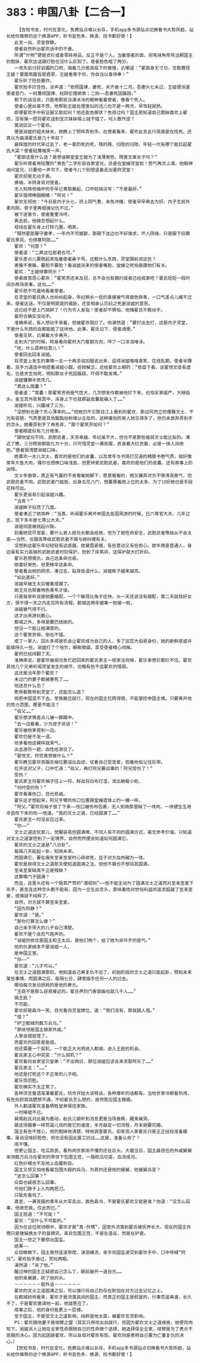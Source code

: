 # 383：申国八卦【二合一】
        【告知书友，时代在变化，免费站点难以长存，手机app多书源站点切换看书大势所趋，站长给你推荐的这个换源APP，听书音色多、换源、找书都好使！】
       此言一出，灵堂寂静。
       使者自然听出翟欢话中的不善。
       所谓“什物”便是衣衫或者零碎用品，反正不是个人。当着使者的面，拐弯抹角辱骂当朝国主的胞妹，翟欢这话跟打脸也没什么区别了。使者脸色暗了两分。
       一改先前讨好谄媚的口吻，端着几分居高临下的傲慢，讥嘲道：“翟郎身无寸功，怎敢蔑视王姬？雷霆雨露皆是君恩，王姬垂青于你，你自当以身侍奉！”
       翟乐听了险些要炸。
       翟欢抬手拦住他，淡声道：“依照国律，妻死，夫齐衰十二月。吾妻头七未过，王姬便派遣使者登门，一则蔑视国律、枉顾伦理纲常；二则——吾妻死因蹊跷。”
       剩下的话没说，只是用那双淡漠冰冷的眼神看着使者，像看个死人。
       使者心里丝毫不慌，他帮助王姬处理类似的活儿也不是一两次，早驾轻就熟。
       即便翟欢手中有证据又能如何？他还能告御状？告得过吗？国主若知道自己胞妹喜欢上翟欢，没有推一把将翟欢送到宝贝妹妹塌上就不错了。何人敢忤逆？
       莫说区区一个翟欢。
       便是淑姬的姐夫妹夫，她瞧上了照样弄到手。在使者看来，翟欢此言此行简直是在找死。还真以为曲滇翟氏是几十年前？
       最辉煌的时代早过去了，老一辈的死的死，残的残，归隐的归隐，年轻一代有哪个能扛起翟氏大梁？使者轻蔑嗤笑一声。
       “翟郎这是什么话？是想诬赖堂堂王姬为了浅薄男色，残害无辜女子吗？”
       翟乐听使者用轻蔑的“男色”二字形容自家堂兄，还是在堂嫂灵堂前！怒气再次上涌，他眼神询问堂兄，只要他一声令下，使者今儿个别想竖着走出翟府灵堂！
       翟欢却是无动于衷。
       拂袖，半转身背对使者。
       无人知晓他袖中的手早已青筋暴起，口中轻描淡写：“不是最好。”
       翟乐错愕睁圆眼睛：“阿兄！”
       翟欢无视他：“今日是内子头七，府上阴气重，未免冲撞，使者早早离去为好。内子生前外柔内刚，骨子里再倔强记仇不过。”
       被下逐客令，使者重重冷哼。
       离去前，他倏忽想起什么。
       视线在翟乐身上打转几圈，哂笑。
       “既然翟郎要守妻孝，一年内不可婚娶，那殿下这边也不好强求，坏人阴缘。只是殿下仰慕翟氏家风，也倾慕阿郎……”
       翟欢：“何意？”
       使者道：“二房这位郎君也可。”
       翟乐差点儿要跳起来指着使者鼻子骂，这都什么东西，灵堂跟前说这些？
       害臊不害臊，要脸不要脸？看淑姬派来的使者嘴脸，堂嫂之死怕是跟他们有关。
       翟欢：“王姬倾慕阿乐？”
       使者故意恶心翟欢：“翟笑芳还未及冠，总不会也有婚约或者已经成家吧？翟氏短短一段时间办两场丧事，这也……”
       翟乐怒不可遏地看着使者。
       在灵堂的翟氏族人也纷纷起身，年纪稍长一些的直接被气得面色铁青，一口气差点儿缓不过来。使者这话，不仅是明晃晃的威胁，还变相承认宗妇之死是淑姬的意思。
       这已经不是上门挑衅了！行为令人发指！使者却不惧怕，他赌翟氏不敢动手。
       翟府也确实没动手。
       准确来说，有人想动手来着，但被翟欢阻拦了。他漠然道：“要打出去打，这是内子灵堂，不是什么东西的血都能脏了这块地。此事，翟氏记下，使者请便。”
       使者见状，讥嘲着大步离开。
       走到大门的时候，转身看向翟府大门匾额方向，啐了一口浑浊唾沫。
       “呸，什么孬种玩意儿！”
       使者回去回复淑姬。
       将灵堂上发生的事情一五一十再添油加醋说出来，逗得淑姬咯咯直笑、花枝乱颤。使者半蹲着，双手力道适中地捏着淑姬小腿，给她解乏，还给翟欢上眼药：“依臣下看，这翟悦文徒有虚名，也是贪生怕死，明知那女子死因蹊跷，吓得不敢发难。”
       淑姬慵懒半依凭几。
       “真这么窝囊？”
       使者道：“窝囊！那翟笑芳倒是气性大，几次想发作都被他拦下来，也怕天家威严，大祸临头。金玉其外败絮其中，浑身上下也就那副皮囊能骗人了……”
       淑姬听后，兴趣减了三分。
       “没想到也是个负心薄幸的……”但她仍不忘那日江上看到的翟欢，那迎风而立的儒雅文士，不光有容貌，气质更是其他胭脂俗粉难以企及的，这种庸俗的男人她见得多了，但仍未放弃弄到手的念头，她要弄到手了再丢弃，“那个翟笑芳如何？”
       使者眼底似有几分艳羡。
       “跟他堂兄不同，武胆武者，天资卓越，年纪虽不大，但也不是那些瘦弱文士能比拟的。凑近了瞧，三分秾丽都能化为十分。只可惜灵堂一袭丧服，若身着大红衣裳，必是一抹人间绝色。”使者很清楚淑姬口味。
       她喜欢一水儿文士，喜欢的是他们的皮囊，以及常年与书简打交道的精致书卷气质，就好像常年大鱼大肉，偶尔也想换口味浅尝。但更钟爱武胆武者，喜欢的是他们的皮囊，还有房事上的凶悍。
       文士多傲骨，真正有气量的不肯匍匐她脚下，愿意匍匐的，她又嫌弃对方不够清高傲气，但武胆武者不同。武胆武者门槛低，出身五花八门，想要靠着她上位的太多，为了讨好她也是手段花样尽出。
       翟乐更容易引起淑姬兴趣。
       “当真？”
       淑姬眸子似亮了几度。
       使者凑近了她耳畔：“当真，听闻翟乐离开申国去各国周游的时候，已六等官大夫，几年过去，现下多半是七等公大夫。”
       淑姬彻底被挑起兴致。
       别看她受尽宠爱，要什么男人她兄长都会给她，但为了她性命安全，武胆武者等级从不会太高——当然，也跟高等级武胆武者不屑与她纠缠有关。
       没想到这翟乐年纪轻轻有这底蕴，她黛眉紧蹙，有些意动又有些担心。她毕竟是普通人，身边虽有实力高强的武胆武者时刻保护，但到了床笫间，这保护就大打折扣。
       翟乐若想报仇，自己这条命也悬。
       她喜好男色，但更稀罕这条命。
       使者看出她的顾虑，凑过去，贴耳低语什么，淑姬眸子越来越亮。
       “如此甚好。”
       淑姬早被王太后催着成婚了。
       她王兄也帮着物色青年才俊。
       只是每家听说是她要婚配，一个个躲得比兔子还快，头一天还说没有婚配，第二天就找好女方，恨不得一天之内走完所有流程。都城这两年婚事一桩接一桩。
       淑姬被气得不行。
       这才出来游玩散心。
       都城之外，多得是要巴结她的。
       但没一个能让她满意的。
       这个翟笑芳嘛，倒也不错。
       成了一家人，回头多得是机会让翟欢成为自己的人，多了这层大伯哥身份，她的新鲜感或许能维持久一些。淑姬打了个哈欠，眼眸微阖，享受使者精心伺候。
       翟府已经闹翻了天。
       准确来说，是翟欢被闻讯急忙赶回来的翟氏家主一顿家法伺候，翟乐爹想拦都拦不住。翟欢其他几个兄弟听闻灵堂发生的细节，也略有些不齿翟欢的懦弱。
       这还是当年那个翟欢？
       未过门的妻子都被害死了……
       他还忍什么忍？
       欺辱都欺辱到灵堂了，还能怎么退？
       倘若申国混不下去，举族搬迁就行，现在的国主拉跨得很，不能掌控申国全境。只要离开他的势力范围，哪里不能活？
       “伯父……”
       翟乐想求情差点儿被一脚踢中。
       “去一边看着，少为逆子说话！”
       翟乐被他爹提到一边。
       翟欢仍是不发一语。
       他爹看他这模样就来气。
       出去游历一趟，血性给游没了。
       “翟悦文，你究竟想做什么？”
       翟乐瞧见翟欢丧服衣袖位置泅出血迹，仗着自己受宠爱，抱着他伯父往后带。
       拉开这对父子，口中忙道：“伯父，再打阿兄要出事的！阿兄受伤了！”
       受伤？
       翟氏家主将翟欢袖子往上一捋，鲜血将白布打湿，淌出蜿蜒小蛇。
       “何时受的伤？”
       翟欢看着伤口，目光悲戚。
       翟乐这才想起来，阿兄手臂的伤口位置跟堂嫂遗体上的一模一样。
       “阿父。”翟欢将袖子放了下来——伤口被伤布包裹，无人知晓那里缺了一块肉，一块硬生生用牙齿咬下来的肉——他道，“我的文士之道，已经圆满了……”
       翟氏家主一时没反应过来。
       “你——”
       文士之道这玩意儿，觉醒容易但圆满难，不同人有不同的圆满方式，毫无参考价值。只知道对文士之道掌控到了一定境界，自然而然便会知道如何圆满它。
       翟欢的文士之道是“八日卦”。
       每隔八天能起一卦，知晓未来。
       而圆满它，要在痛失至亲至爱时心碎欲死，且于对方血肉融为一体。
       翟欢是获得文士之道那天便知道圆满之法，但他不屑也不想将其圆满。
       至亲至爱缺席不正是残缺？
       这算哪门子圆满？
       而且，这里头还有一个极其严苛的“潜规则”——他不能主动为了圆满文士之道而对至亲至爱下杀手，甚至连这种念头都不能有。因为一旦生出念头，意味着他对世俗利益的追求超越了至亲至爱，感情就不纯粹了。
       自然，对方就不算至亲至爱。
       “因为阿静？”
       翟欢道：“是。”
       “那你打算怎么做？”
       自己亲手带大的儿子自己清楚。
       翟欢不是个会忍气吞声的。
       “淑姬的依仗是国主和王太后，是他们两个，给了她为非作歹的底气。”
       他的仇家根本不是淑姬一人。
       是申国王室。
       “你——”
       翟欢道：“儿子可以。”
       在文士之道圆满那刻，他知道自己离复仇不远了。初始阶段的文士之道只能起卦，预知未来某些事情，而圆满之后，每隔七日，肆意插手任何一人的过去。
       哪怕每次发动损耗的是他的寿元。
       “王庭不是那么容易接近的。翟氏养的门客部曲也就几千人……”
       搞王庭？
       不可能。
       翟欢却是森冷一笑，目光看向灵堂牌位，道：“我们没有，那就跟人借。”
       “借？”
       “护卫都城的数万兵马。”
       “那统领是国主娘家外戚。”
       人家会借就怪了。
       而翟欢的回答是能借。
       但还需要一个契机，一个能正大光明进入都城，进入王庭的机会。
       翟氏家主心中突突：“什么契机？”
       翟欢看向自家宝贝堂弟：“不出两日，那位淑姬应该会来求娶阿乐了……”
       翟氏家主：“……”
       他还是打死这个不正常的儿子吧。
       翟乐惊恐脸。
       翟欢确实不太正常了。
       各种流言蜚语笼罩着翟氏，坊市开始大谈特谈，各种难听的话都有。当地世家冷眼看热闹，有些则抓耳挠腮想不通，不知翟氏怎么想的，居然答应国主赐婚。
       外人都道翟欢准备牺牲堂弟保住家族。
       一时唏嘘不已。
       巽南赵氏对此最为震动，赵氏三娘听到消息更是当场昏厥，醒来痛哭。
       跟这场婚事一样荒诞儿戏的是它的速度，半月敲定一切流程，月末就要完婚。
       国主有些不放心，他的胞妹他清楚，特地调查翟氏，却发现人家翟氏只是正正经经准备婚事。虽说没啥好脸色，但也没有因此罢工抗议……这是，准备认命了？
       闹不懂。
       但更让国主、吃瓜庶民、看热闹世家闹不懂的还在后头。大婚当日，国主最信任的外戚舅舅率领数万兵马在翟欢的带领下包围王宫，一路砍瓜切菜，血流成河。
       红色纱幔也不及地上血腥刺目。
       国主又惊又怕地看着包围大殿的兵马，为首的还是他的舅舅，他舅舅兵变？
       “这怎么回事？”
       众臣也疑惑怎么回事。
       可他们脖子上人均两把刀。
       只能先看戏了。
       直至，一袭丧服的青年从大军走出，面色森冷，不是翟氏翟欢又能是谁？他道：“没怎么回事，他效忠我，仅此而已。”
       国主怒道：“不可能！”
       翟欢：“没什么不可能的。”
       因为在这位统领眼中，翟欢才是“真·外甥”，因意外流落到翟氏被抚养长大，现在的国主外甥只是狸猫换太子的冒牌货。率兵包围王宫，不是在造反，而是在护君。
       国主一怒之下要祭出国玺。
       结果——
       众目睽睽下，国主竟然连滚带爬，涕泗横流，亲手将国玺递交到翟欢手中，口中呼喊“阿兄”。翟欢抬手接过，赏玩两眼。
       漠然道：“杀了他。”
       醒过神的国主正疑惑自己怎么了，眼前破开一道白光……
       他的亲舅舅，砍了他的头。
       －－－－－－题外话－－－－－－
       翟欢的文士之道圆满之后，可以强行将自己的存在附加在对方过去记忆之上。
       在都城统帅看来，翟欢才是流落民间的国主，而真正的国主是假冒的，行事荒诞离谱，长久不了，于是翟欢邀请他一起，他就答应了。
       成事之后，他的身份能更上一层楼。
       至于国主，不是受文士之道影响，纯粹是他太菜，被翟欢言灵影响。
       PS：翟欢跟他妻子是啮臂之盟（其实只用咬出血就行，但因为翟欢文士之道缘故，她便将肉咬下。淑姬派人让她在全家性命跟她自己的性命做个选择，她选择保全全家，啮臂是为了表示不屈服的决心。因为起因是翟欢，所以岳母对翟欢有怨。翟欢则是表明自己要为亡妻复仇的决心。）
       【告知书友，时代在变化，免费站点难以长存，手机app多书源站点切换看书大势所趋，站长给你推荐的这个换源APP，听书音色多、换源、找书都好使！】